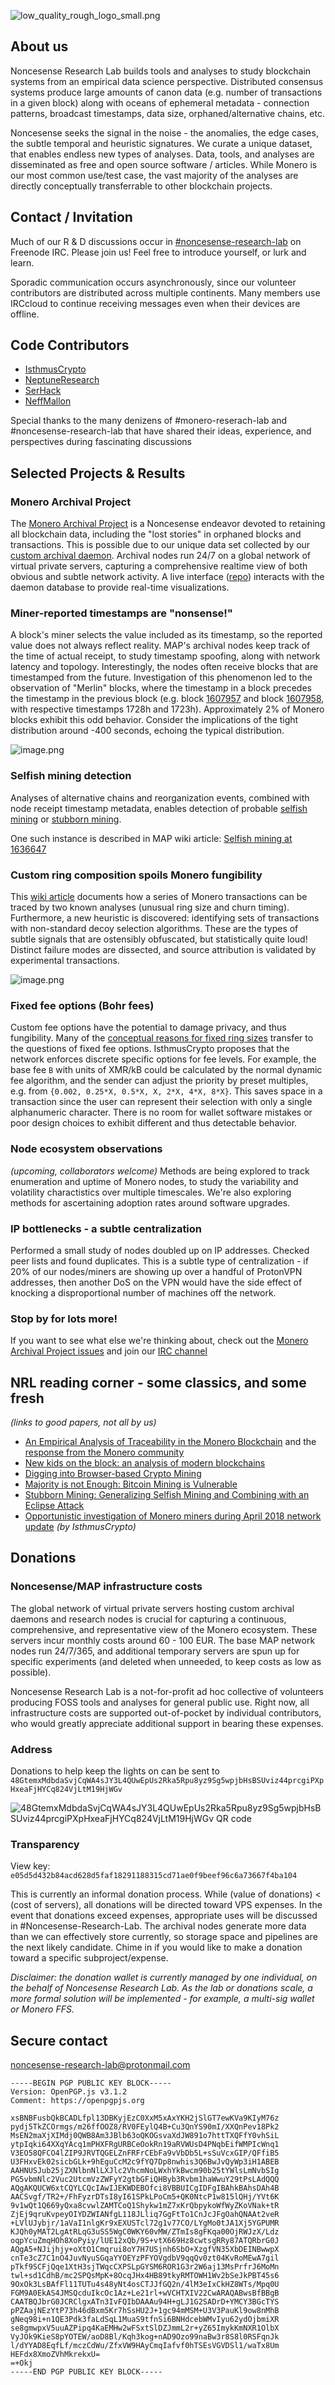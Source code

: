 ![low_quality_rough_logo_small.png](low_quality_rough_logo_small.png)

## About us
Noncesense Research Lab builds tools and analyses to study blockchain systems from an empirical data science perspective. Distributed consensus systems produce large amounts of canon data (e.g. number of transactions in a given block) along with oceans of ephemeral metadata - connection patterns, broadcast timestamps, data size, orphaned/alternative chains, etc. 

Noncesense seeks the signal in the noise - the anomalies, the edge cases, the subtle temporal and heuristic signatures. We curate a unique dataset, that enables endless new types of analyses. Data, tools, and analyses are disseminated as free and open source software / articles. While Monero is our most common use/test case, the vast majority of the analyses are directly conceptually transferrable to other blockchain projects.

## Contact / Invitation  
Much of our R & D discussions occur in [#noncesense-research-lab](https://www.irccloud.com/invite?channel=%23noncesense-research-lab&hostname=chat.freenode.net&port=6697&ssl=1) on Freenode IRC. Please join us! Feel free to introduce yourself, or lurk and learn.

Sporadic communication occurs asynchronously, since our volunteer contributors are distributed across multiple continents. Many members use IRCcloud to continue receiving messages even when their devices are offline. 

## Code Contributors 
-  [IsthmusCrypto](https://github.com/mitchellpkt)
-  [NeptuneResearch](https://github.com/neptuneresearch)
-  [SerHack](https://github.com/serhack)
-  [NeffMallon](https://github.com/neffmallon)

Special thanks to the many denizens of #monero-reserach-lab and #noncesense-research-lab that have shared their ideas, experience, and perspectives during fascinating discussions


## Selected Projects & Results
### Monero Archival Project 
The [Monero Archival Project](https://github.com/mitchellpkt/monero_archival_project) is a Noncesense endeavor devoted to retaining all blockchain data, including the "lost stories" in orphaned blocks and transactions. This is possible due to our unique data set collected by our [custom archival daemon](https://github.com/neptuneresearch/monerod-archive). Archival nodes run 24/7 on a global network of virtual private servers, capturing a comprehensive realtime view of both obvious and subtle network activity. A live interface ([repo](https://github.com/neptuneresearch/monero-archive-monitor)) interacts with the daemon database to provide real-time visualizations.

###  Miner-reported timestamps are "nonsense!"
A block's miner selects the value included as its timestamp, so the reported value does not always reflect reality. MAP's archival nodes keep track of the time of actual receipt, to study timestamp spoofing, along with network latency and topology. Interestingly, the nodes often receive blocks that are timestamped from the future. Investigation of this phenomenon led to the observation of "Merlin" blocks, where the timestamp in a block precedes the timestamp in the previous block (e.g. block [1607957](https://moneroexplorer.com/search?value=1607957) and block [1607958](https://moneroexplorer.com/search?value=1607958), with respective timestamps 1728h and 1723h). Approximately 2% of Monero blocks exhibit this odd behavior. Consider the implications of the tight distribution around -400 seconds, echoing the typical distribution.

![image.png](/images/merlin_blocks.png)

### Selfish mining detection
Analyses of alternative chains and reorganization events, combined with node receipt timestamp metadata, enables detection of probable [selfish mining](https://arxiv.org/abs/1311.0243) or [stubborn mining](https://eprint.iacr.org/2015/796.pdf).

One such instance is described in MAP wiki article: [Selfish mining at 1636647](https://github.com/Mitchellpkt/monero_archival_project/wiki/Selfish-mining-at-1636647) 

### Custom ring composition spoils Monero fungibility
This [wiki article](https://github.com/Mitchellpkt/monero_archival_project/wiki/Custom-ring-composition-spoils-Monero-fungibility) documents how a series of Monero transactions can be traced by two known analyses (unusual ring size and churn timing). Furthermore, a new heuristic is discovered: identifying sets of transactions with non-standard decoy selection algorithms. These are the types of subtle signals that are ostensibly obfuscated, but statistically quite loud! Distinct failure modes are dissected, and source attribution is validated by experimental transactions.

![image.png](images/MyMonero_TEST_41_ring_member.png)

### Fixed fee options (Bohr fees)
Custom fee options have the potential to damage privacy, and thus fungibility. Many of the [conceptual reasons for fixed ring sizes](https://github.com/monero-project/monero/issues/4229#issuecomment-415139034) transfer to the questions of fixed fee options. IsthmusCrypto proposes that the network enforces discrete specific options for fee levels. For example, the base fee `B` with units of XMR/kB could be calculated by the normal dynamic fee algorithm, and the sender can adjust the priority by preset multiples, e.g. from `{0.002, 0.25*X, 0.5*X, X, 2*X, 4*X, 8*X}`. This saves space in a transaction since the user can represent their selection with only a single alphanumeric character. There is no room for wallet software mistakes or poor design choices to exhibit different and thus detectable behavior.

### Node ecosystem observations 
*(upcoming, collaborators welcome)* Methods are being explored to track enumeration and uptime of Monero nodes, to study the variability and volatility charactistics over multiple timescales. We're also exploring methods for ascertaining adoption rates around software upgrades.

### IP bottlenecks - a subtle centralization 
Performed a small study of nodes doubled up on IP addresses. Checked peer lists and found duplicates. This is a subtle type of centralization - if 20% of our nodes/miners are showing up over a handful of ProtonVPN addresses, then another DoS on the VPN would have the side effect of knocking a disproportional number of machines off the network.	

### Stop by for lots more!
If you want to see what else we're thinking about, check out the [Monero Archival Project issues](https://github.com/Mitchellpkt/monero_archival_project/issues) and join our [IRC channel](https://www.irccloud.com/invite?channel=%23noncesense-research-lab&hostname=chat.freenode.net&port=6697&ssl=1)

## NRL reading corner - some classics, and some fresh
*(links to good papers, not all by us)*
-  [An Empirical Analysis of Traceability in the Monero Blockchain](https://arxiv.org/pdf/1704.04299.pdf) and the [response from the Monero community](https://getmonero.org/2018/03/29/response-to-an-empirical-analysis-of-traceability.html)
-  [New kids on the block: an analysis of modern blockchains](https://allquantor.at/blockchainbib/pdf/anderson2016new.pdf)
-  [Digging into Browser-based Crypto Mining](https://arxiv.org/pdf/1808.00811.pdf)
-  [Majority is not Enough: Bitcoin Mining is Vulnerable](https://arxiv.org/abs/1311.0243)
-  [Stubborn Mining: Generalizing Selfish Mining and Combining with an Eclipse Attack](https://eprint.iacr.org/2015/796.pdf)
-  [Opportunistic investigation of Monero miners during April 2018 network update](https://hackernoon.com/opportunistic-investigation-of-monero-miners-during-march-2018-network-update-cfd6ad8a027f) *(by IsthmusCrypto)*

## Donations
### Noncesense/MAP infrastructure costs
The global network of virtual private servers hosting custom archival daemons and research nodes is crucial for capturing a continuous, comprehensive, and representative view of the Monero ecosystem. These servers incur monthly costs around 60 - 100 EUR. The base MAP network nodes run 24/7/365, and additional temporary servers are spun up for specific experiments (and deleted when unneeded, to keep costs as low as possible). 

Noncesense Research Lab is a not-for-profit ad hoc collective of volunteers producing FOSS tools and analyses for general public use. Right now, all infrastructure costs are supported out-of-pocket by individual contributors, who would greatly appreciate additional support in bearing these expenses.

### Address
Donations to help keep the lights on can be sent to `48GtemxMdbdaSvjCqWA4sJY3L4QUwEpUs2Rka5Rpu8yz9Sg5wpjbHsBSUviz44prcgiPXpHxeaFjHYCq824VjLtM19HjWGv` 

![48GtemxMdbdaSvjCqWA4sJY3L4QUwEpUs2Rka5Rpu8yz9Sg5wpjbHsBSUviz44prcgiPXpHxeaFjHYCq824VjLtM19HjWGv QR code](/images/NRL_donations_4a72.png)

### Transparency
View key: `e05d5d432b84acd628d5faf18291188315cd71ae0f9beef96c6a73667f4ba104`

This is currently an informal donation process. While (value of donations) < (cost of servers), all donations will be directed toward VPS expenses. In the event that donations exceed expenses, appropriate uses will be discussed in #Noncesense-Research-Lab. The archival nodes generate more data than we can effectively store currently, so storage space and pipelines are the next likely candidate. Chime in if you would like to make a donation toward a specific subproject/expense.

*Disclaimer: the donation wallet is currently managed by one individual, on the behalf of Noncesense Research Lab. As the lab or donations scale, a more formal solution will be implemented - for example, a multi-sig wallet or Monero FFS.*

## Secure contact
[noncesense-research-lab@protonmail.com](mailto:noncesense-research-lab@protonmail.com)

```
-----BEGIN PGP PUBLIC KEY BLOCK-----
Version: OpenPGP.js v3.1.2
Comment: https://openpgpjs.org

xsBNBFusbQkBCADLfpl13DBKyjEzC0XxM5xAxYKH2jSlGT7ewKVa9KIyM76z
pydj5TkZCOrmgs/m26ffOOZ8/RV0FEylQ4B+Cu3QnYS90mI/XXQnPev18Pk2
MsEN2maXjXIMdj0QWB8Am3JBlb63oQKOGsvaXdJW891o7httTXQFfY0vhSiL
ytpIqki64XXqYAcq1mPHXFRgURBCeOokRn19aRVWUsD4PNqbEifWMPIcWnq1
V3EO58QFCO4lZIP9JRVTQGELZnFRFrCEbFa9vVbDb5L+sSuVcxGIP/QFfiB5
U3FHxvEk02sicbGLk+9hEguCcM2c9fYQ7Dp8nwhis3Q6BwJvQyWp3iH1ABEB
AAHNUSJub25jZXNlbnNlLXJlc2VhcmNoLWxhYkBwcm90b25tYWlsLmNvbSIg
PG5vbmNlc2Vuc2UtcmVzZWFyY2gtbGFiQHByb3Rvbm1haWwuY29tPsLAdQQQ
AQgAKQUCW6xtCQYLCQcIAwIJEKWDEBOfci8VBBUICgIDFgIBAhkBAhsDAh4B
AACSvgf/TR2+/FhFyzrDTsI8yI61SPkLPoCm5+QK0NtcP1w815lQHj/YVt6K
9v1wQt1Q669yQxa8cvwlZAMTCoQ1Shykw1mZ7xKrQbpykoWfWyZKoVNak+tR
ZjEj9qruKvpeyOIYDZWIANfgL118JLliq7GgFtTo1CnJcJFgOahQNAAt2veR
+LVlUJybjr/1aVaI1nlgKr9xEXUSTcl72g1v77CO/LYgMo0tJA1Xj5YGPUMR
KJQh0yMAT2LgAtRLqG3uSS5WgC0WKY60vMW/ZTmIs8gFKqa00OjRWJzX/Ldz
oqpYcuZmqHOh8XoPyiy/lUE12xQb/9S+vtX669Hz8cwtsgRRy87ATQRbrG0J
AQgA5+NJijhjy+oXtO1Cmqrui8oY7H7USjnh6SbO+XzgfVN35XbDEINBwwpX
cnTe3cZ7C1nO4JuvNyuSGqaYYOEYzPFYOVgdbV9qqQv0zt04KvRoMEwA7gil
pTkf9SCFjQqe1XtH3sjTWqcCXPSLpGYSM6ROR1G3r2W6aj13MsPrfrJ6MoMn
twl+sd1CdhB/mc2SPQsMpK+8OcqJHx4HB89tkyRMTOWH1Wv2bSeJkPBT45s6
9OxOk3LsBAfFl11TUTu4s48yNt4osCTJJfGQ2n/4lM3eIxCkHZ8WTs/Mpq0U
FGM9A0EkAS4JMSQcduIkcOc1Az+Le21rl+wVCHTXIV22CwARAQABwsBfBBgB
CAATBQJbrG0JCRClgxATn3IvFQIbDAAAu94H+gLJ1G2SADrD+YMCY3BGcTYS
pPZAajNEzYtP73h46dBxm5Kr7hSsHU2J+1gc94mMSM+U3V3PauKl9ow8nMhB
gNeq98i+n1QE3Pdk3faLdSqL1MuaS9tfnSi6BNHdcebWMvIyu62ydOjbmiXR
se8gmwpxV5uuAZPipq4KaEMHw2wFSxtSlDZJmmL2r+yZ65ImykKmNXR1OlbX
VyJOk9KieS8pYOTEW/aoD8Bl/Kqh3kog+nAD9Ozo99naBw3r8S8l0RSFqnJk
l/dYYAD8EqfLf/mczCdWu/ZfxVW9HAyCmqIafvf0hTSEsVGVDSl1/waTx8Um
HEFdx8XmoZVhMkrekxU=
=+Okj
-----END PGP PUBLIC KEY BLOCK-----
```
